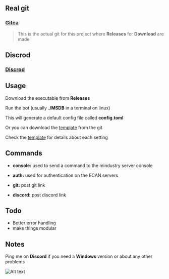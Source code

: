 ## Real git
### [**Gitea**](https://git.mintyserver.net/poslop/Mindustry-Server-Discord-Bot)

> This is the actual git for this project where **Releases** for **Download** are made

## Discrod

### [**Discrod**](https://discord.gg/sRKCKQAdU4)

## Usage
Download the executable from **Releases**

Run the bot (usually **./MSDB** in a terminal on linux)

This will generate a default config file called **config.toml**  

Or you can download the [template](config.toml) from the git

Check the [template](config.toml) for details about each setting

## Commands

- **console:** used to send a command to the mindustry server console

- **auth:** used for authentication on the ECAN servers

- **git:** post git link

- **discord:** post discord link


## Todo
- Better error handling 
- make things modular

## Notes
 Ping me on **Discord** if you need a **Windows** version or about any other problems

![Alt text](https://cdn.discordapp.com/emojis/699037458532139068.gif?quality=lossless&size=48 "riii")